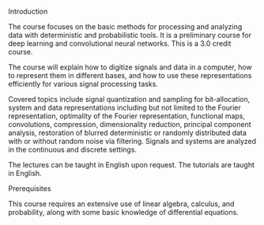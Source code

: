 Introduction 

The course focuses on the basic methods for processing and analyzing data with deterministic and probabilistic tools. It is a preliminary course for deep learning and convolutional neural networks. This is a 3.0 credit course. 

The course will explain how to digitize signals and data in a computer, how to represent them in different bases, and how to use these representations efficiently for various signal processing tasks.

Covered topics include signal quantization and sampling for bit-allocation, system and data representations including but not limited to the Fourier representation, optimality of the Fourier representation, functional maps, convolutions, compression, dimensionality reduction, principal component analysis, restoration of blurred deterministic or randomly distributed data with or without random noise via filtering. Signals and systems are analyzed in the continuous and discrete settings.

The lectures can be taught in English upon request. The tutorials are taught in English.



Prerequisites

This course requires an extensive use of linear algebra, calculus, and probability, along with some basic knowledge of differential equations.

